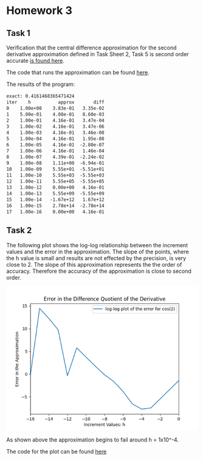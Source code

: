 # Homework 3

## Task 1

Verification that the central difference approximation for the second derivative approximation defined in Task Sheet 2, Task 5 is second order accurate [is found here](https://github.com/clarissalabrum/math4610/blob/master/homework/homework2/sheet2task5.pdf).

The code that runs the approximation can be found [here](https://github.com/clarissalabrum/math4610/blob/master/homework/homework2/Task5/src/Task5.java).

The results of the program:

    exact: 0.4161468365471424
    iter    h          approx       diff
    0    1.00e+00    3.83e-01   3.35e-02
    1    5.00e-01    4.08e-01   8.60e-03
    2    1.00e-01    4.16e-01   3.47e-04
    3    1.00e-02    4.16e-01   3.47e-06
    4    1.00e-03    4.16e-01   3.46e-08
    5    1.00e-04    4.16e-01   1.95e-08
    6    1.00e-05    4.16e-01  -2.80e-07
    7    1.00e-06    4.16e-01   1.46e-04
    8    1.00e-07    4.39e-01  -2.24e-02
    9    1.00e-08    1.11e+00  -6.94e-01
    10   1.00e-09    5.55e+01  -5.51e+01
    11   1.00e-10    5.55e+03  -5.55e+03
    12   1.00e-11    5.55e+05  -5.55e+05
    13   1.00e-12    0.00e+00   4.16e-01
    14   1.00e-13    5.55e+09  -5.55e+09
    15   1.00e-14   -1.67e+12   1.67e+12
    16   1.00e-15    2.78e+14  -2.78e+14
    17   1.00e-16    0.00e+00   4.16e-01

## Task 2

The following plot shows the log-log relationship between the increment values and the error in the approximation. The slope of the points, where the h value is small and results are not effected by the precision, is very close to 2. The slope of this approximation represents the the order of accuracy. Therefore the accuracy of the approximation is close to second order.

![Task 2 plot](https://github.com/clarissalabrum/math4610/blob/master/homework/homework3/Task.png)

As shown above the approximation begins to fail around h = 1x10^-4.

The code for the plot can be found [here](https://github.com/clarissalabrum/math4610/blob/master/homework/homework3/Task2/main.py)

